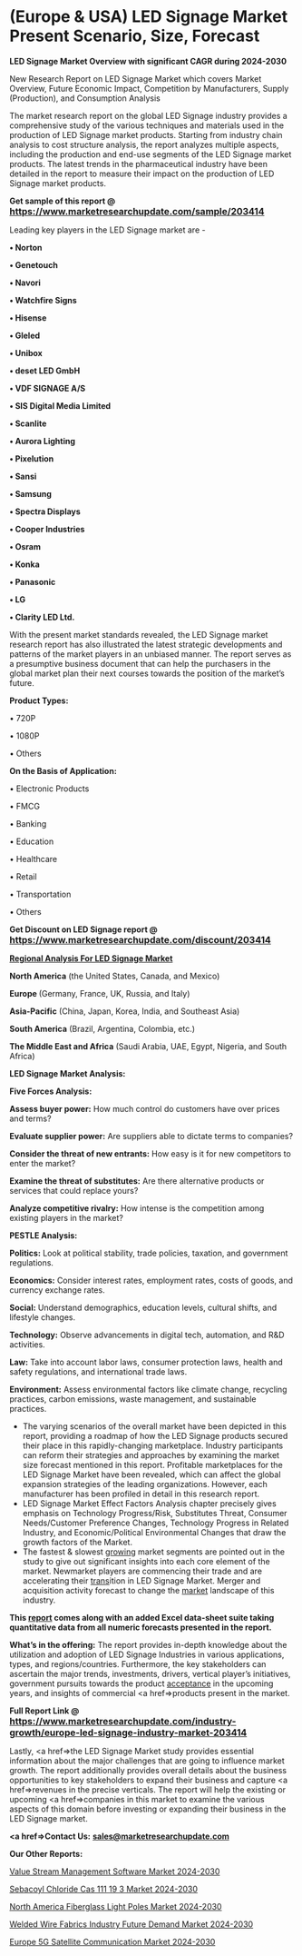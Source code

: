 # (Europe & USA) LED Signage Market Present Scenario, Size, Forecast

<strong>LED Signage Market Overview with significant CAGR during 2024-2030</strong>

New Research Report on LED Signage Market which covers Market Overview, Future Economic Impact, Competition by Manufacturers, Supply (Production), and Consumption Analysis

The market research report on the global LED Signage industry provides a comprehensive study of the various techniques and materials used in the production of LED Signage market products. Starting from industry chain analysis to cost structure analysis, the report analyzes multiple aspects, including the production and end-use segments of the LED Signage market products. The latest trends in the pharmaceutical industry have been detailed in the report to measure their impact on the production of LED Signage market products.

<strong>Get sample of this report @ <a href=https://www.marketresearchupdate.com/sample/203414><font size=3 color=#0000ff>https://www.marketresearchupdate.com/sample/203414</font></a></strong>

Leading key players in the LED Signage market are -

<strong>• Norton

• Genetouch

• Navori

• Watchfire Signs

• Hisense

• Gleled

• Unibox

• deset LED GmbH

• VDF SIGNAGE A/S

• SIS Digital Media Limited

• Scanlite

• Aurora Lighting

• Pixelution

• Sansi

• Samsung

• Spectra Displays

• Cooper Industries

• Osram

• Konka

• Panasonic

• LG

• Clarity LED Ltd.</strong>

With the present market standards revealed, the LED Signage market research report has also illustrated the latest strategic developments and patterns of the market players in an unbiased manner. The report serves as a presumptive business document that can help the purchasers in the global market plan their next courses towards the position of the market’s future.

<strong>Product Types:</strong>

• 720P

• 1080P

• Others

<strong>On the Basis of Application:</strong>

• Electronic Products

• FMCG

• Banking

• Education

• Healthcare

• Retail

• Transportation

• Others

<strong>Get Discount on LED Signage report @ <a href=https://www.marketresearchupdate.com/discount/203414><font size=3 color=#0000ff>https://www.marketresearchupdate.com/discount/203414</font></a></strong>

<strong><u><b>Regional Analysis For LED Signage Market</b></u></strong>

<strong><b>North America</b></strong> (the United States, Canada, and Mexico)

<strong><b>Europe </b></strong>(Germany, France, UK, Russia, and Italy)

<strong><b>Asia-Pacific</b></strong> (China, Japan, Korea, India, and Southeast Asia)

<strong><b>South America</b></strong> (Brazil, Argentina, Colombia, etc.)

<strong><b>The Middle East and Africa</b></strong> (Saudi Arabia, UAE, Egypt, Nigeria, and South Africa)

<strong>LED Signage Market Analysis:</strong>

<strong>Five Forces Analysis:</strong>

<strong>Assess buyer power:</strong> How much control do customers have over prices and terms?

<strong>Evaluate supplier power:</strong> Are suppliers able to dictate terms to companies?

<strong>Consider the threat of new entrants:</strong> How easy is it for new competitors to enter the market?

<strong>Examine the threat of substitutes:</strong> Are there alternative products or services that could replace yours?

<strong>Analyze competitive rivalry:</strong> How intense is the competition among existing players in the market?

<strong>PESTLE Analysis:</strong>

<strong>Politics:</strong> Look at political stability, trade policies, taxation, and government regulations.

<strong>Economics:</strong> Consider interest rates, employment rates, costs of goods, and currency exchange rates.

<strong>Social:</strong> Understand demographics, education levels, cultural shifts, and lifestyle changes.

<strong>Technology:</strong> Observe advancements in digital tech, automation, and R&D activities.

<strong>Law:</strong> Take into account labor laws, consumer protection laws, health and safety regulations, and international trade laws.

<strong>Environment:</strong> Assess environmental factors like climate change, recycling practices, carbon emissions, waste management, and sustainable practices.

<ul>
  <li>The varying scenarios of the overall market have been depicted in this report, providing a roadmap of how the LED Signage products secured their place in this rapidly-changing marketplace. Industry participants can reform their strategies and approaches by examining the market size forecast mentioned in this report. Profitable marketplaces for the LED Signage Market have been revealed, which can affect the global expansion strategies of the leading organizations. However, each manufacturer has been profiled in detail in this research report.</li>
  <li>LED Signage Market Effect Factors Analysis chapter precisely gives emphasis on Technology Progress/Risk, Substitutes Threat, Consumer Needs/Customer Preference Changes, Technology Progress in Related Industry, and Economic/Political Environmental Changes that draw the growth factors of the Market.</li>
  <li>The fastest &amp; slowest <a href=ASDF991299>growing</a> market segments are pointed out in the study to give out significant insights into each core element of the market. Newmarket players are commencing their trade and are accelerating their <a href=>trans</a>ition in LED Signage Market. Merger and acquisition activity forecast to change the <a href=>market</a> landscape of this industry.</li>
</ul>
<strong>This <a href=>report</a> comes along with an added Excel data-sheet suite taking quantitative data from all numeric forecasts presented in the report.</strong>

<strong>What’s in the offering:</strong> The report provides in-depth knowledge about the utilization and adoption of LED Signage Industries in various applications, types, and regions/countries. Furthermore, the key stakeholders can ascertain the major trends, investments, drivers, vertical player’s initiatives, government pursuits towards the product <a href=ASDF881288>acceptance</a> in the upcoming years, and insights of commercial <a href=>products</a> present in the market.

<strong>Full Report Link @ <a href=https://www.marketresearchupdate.com/industry-growth/europe-led-signage-industry-market-203414><font size=3 color=#0000ff>https://www.marketresearchupdate.com/industry-growth/europe-led-signage-industry-market-203414</font></a></strong>

Lastly, <a href=>the</a> LED Signage Market study provides essential information about the major challenges that are going to influence market growth. The report additionally provides overall details about the business opportunities to key stakeholders to expand their business and capture <a href=>revenues</a> in the precise verticals. The report will help the existing or upcoming <a href=>companies</a> in this market to examine the various aspects of this domain before investing or expanding their business in the LED Signage market.

<strong><a href=><strong>Contact Us:</strong></a></strong>
<strong>sales@marketresearchupdate.com</strong>

<strong>Our Other Reports:</strong>

<a href=https://www.linkedin.com/pulse/value-stream-management-software-market-current>Value Stream Management Software Market 2024-2030</a>

<a href=https://www.linkedin.com/pulse/sebacoyl-chloride-cas-111-19-3-market-outlooks>Sebacoyl Chloride Cas 111 19 3 Market 2024-2030</a>

<a href=https://www.linkedin.com/pulse/north-america-fiberglass-light-poles-market-2023>North America Fiberglass Light Poles Market 2024-2030</a>

<a href=https://www.linkedin.com/pulse/welded-wire-fabrics-industry-future-demand-market-920lf/>Welded Wire Fabrics Industry Future Demand Market 2024-2030</a>

<a href=https://www.linkedin.com/pulse/europe-5g-satellite-communication-market-drm5f/>Europe 5G Satellite Communication Market 2024-2030</a>
